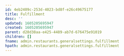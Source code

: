 ```yaml
---
id: 4eb2409c-253d-4023-bd8f-e26c49675177
title: Fulfillment
desc: ''
updated: 1605205695947
created: 1605205695947
parent: d28d38aa-e425-4489-ab7d-676475e91019
children: []
fname: admin.restaurants.generalsettings.fulfillment
hpath: admin.restaurants.generalsettings.fulfillment
---
```



